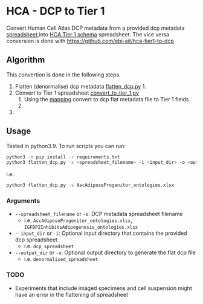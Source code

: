 # HCA - DCP to Tier 1
Convert Human Cell Atlas DCP metadata from a provided dcp metadata [spreadsheet](https://github.com/ebi-ait/geo_to_hca/tree/master/template),into [HCA Tier 1 schema](https://docs.google.com/spreadsheets/d/13oqRLh1awe7bClpX617_HQaoS8XPZV5JKPtPEff8-p4/edit?gid=1404414727#gid=1404414727) spreadsheet. The vice versa conversion is done with https://github.com/ebi-ait/hca-tier1-to-dcp

## Algorithm
This convertion is done in the following steps.
1. Flatten (denormalise) dcp metadata [flatten_dcp.py](flatten_dcp.py)
    1. 
1. Convert to Tier 1 spreadsheet [convert_to_tier_1.py](convert_to_tier_1.py)
    1. Using the [mapping](tier1_mapping.py) convert to dcp flat metadata file to Tier 1 fields
    1. 
1. 


## Usage
Tested in python3.9. To run scripts you can run:
```bash
python3 -m pip install -r requirements.txt
python3 flatten_dcp.py -s <spreadsheet_filename> -i <input_dir> -o <output_dir>
```
i.e. 
```bash
python3 flatten_dcp.py -s AscAdiposeProgenitor_ontologies.xlsx
```

### Arguments
- `--spreadsheet_filename` or `-s`: DCP metadata spreadsheet filename
    - i.e. `AscAdiposeProgenitor_ontologies.xlsx`, `IGFBP2InhibitsAdipogenesis_ontologies.xlsx`
- `--input_dir` or `-i`: Optional input directory that contains the provided dcp spreadsheet
    - i.e. `dcp_spreadsheet`
- `--output_dir` or `-o`: Optional output directory to generate the flat dcp file
    - i.e. `denormalised_spreadsheet`


### TODO
- Experiments that include imaged specimens and cell suspension might have an error in the flattening of spreadsheet